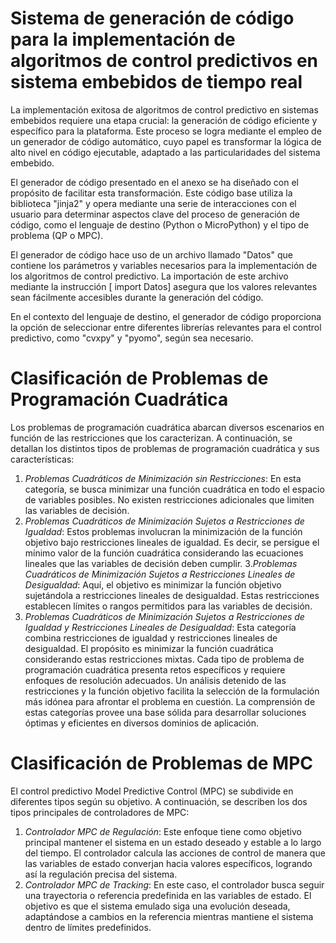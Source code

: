 # Sistema de generación de código para la implementación de algoritmos de control predictivos en sistema embebidos de tiempo real

La implementación exitosa de algoritmos de control predictivo en sistemas embebidos requiere una etapa crucial: la generación de código eficiente y específico para la plataforma. Este proceso se logra mediante el empleo de un generador de código automático, cuyo papel es transformar la lógica de alto nivel en código ejecutable, adaptado a las particularidades del sistema embebido.

El generador de código presentado en el anexo se ha diseñado con el propósito de facilitar esta transformación. Este código base utiliza la biblioteca "jinja2" y opera mediante una serie de interacciones con el usuario para determinar aspectos clave del proceso de generación de código, como el lenguaje de destino (Python o MicroPython) y el tipo de problema (QP o MPC).

El generador de código hace uso de un archivo llamado "Datos" que contiene los parámetros y variables necesarios para la implementación de los algoritmos de control predictivo. La importación de este archivo mediante la instrucción [ import Datos] asegura que los valores relevantes sean fácilmente accesibles durante la generación del código.

En el contexto del lenguaje de destino, el generador de código proporciona la opción de seleccionar entre diferentes librerías relevantes para el control predictivo, como "cvxpy" y "pyomo", según sea necesario. 

# Clasificación de Problemas de Programación Cuadrática
Los problemas de programación cuadrática abarcan diversos escenarios en función de las restricciones que los caracterizan. A continuación, se detallan los distintos tipos de problemas de programación cuadrática y sus características:
1.	*Problemas Cuadráticos de Minimización sin Restricciones*: En esta categoría, se busca minimizar una función cuadrática en todo el espacio de variables posibles. No existen restricciones adicionales que limiten las variables de decisión.
2.	*Problemas Cuadráticos de Minimización Sujetos a Restricciones de Igualdad*: Estos problemas involucran la minimización de la función objetivo bajo restricciones lineales de igualdad. Es decir, se persigue el mínimo valor de la función cuadrática considerando las ecuaciones lineales que las variables de decisión deben cumplir.
3.*Problemas Cuadráticos de Minimización Sujetos a Restricciones Lineales de Desigualdad*: Aquí, el objetivo es minimizar la función objetivo sujetándola a restricciones lineales de desigualdad. Estas restricciones establecen límites o rangos permitidos para las variables de decisión.
4.	*Problemas Cuadráticos de Minimización Sujetos a Restricciones de Igualdad y Restricciones Lineales de Desigualdad*: Esta categoría combina restricciones de igualdad y restricciones lineales de desigualdad. El propósito es minimizar la función cuadrática considerando estas restricciones mixtas.
Cada tipo de problema de programación cuadrática presenta retos específicos y requiere enfoques de resolución adecuados. Un análisis detenido de las restricciones y la función objetivo facilita la selección de la formulación más idónea para afrontar el problema en cuestión. La comprensión de estas categorías provee una base sólida para desarrollar soluciones óptimas y eficientes en diversos dominios de aplicación.

# Clasificación de Problemas de MPC
El control predictivo Model Predictive Control (MPC) se subdivide en diferentes tipos según su objetivo. A continuación, se describen los dos tipos principales de controladores de MPC:
1.	*Controlador MPC de Regulación*: Este enfoque tiene como objetivo principal mantener el sistema en un estado deseado y estable a lo largo del tiempo. El controlador calcula las acciones de control de manera que las variables de estado converjan hacia valores específicos, logrando así la regulación precisa del sistema.
2.	*Controlador MPC de Tracking*: En este caso, el controlador busca seguir una trayectoria o referencia predefinida en las variables de estado. El objetivo es que el sistema emulado siga una evolución deseada, adaptándose a cambios en la referencia mientras mantiene el sistema dentro de límites predefinidos.


